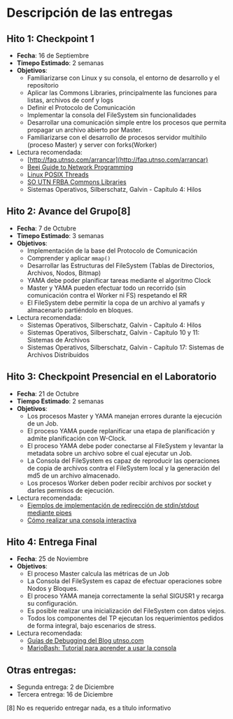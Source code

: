 # Descripción de las entregas

## Hito 1: Checkpoint 1

- **Fecha**: 16 de Septiembre
- **Timepo Estimado**: 2 semanas
- **Objetivos**:
  - Familiarizarse con Linux y su consola, el entorno de desarrollo y el repositorio
  - Aplicar las Commons Libraries, principalmente las funciones para listas, archivos de conf y logs
  - Definir el Protocolo de Comunicación
  - Implementar la consola del FileSystem sin funcionalidades
  - Desarrollar una comunicación simple entre los procesos que permita propagar un archivo abierto por Master.
  - Familiarizarse con el desarrollo de procesos servidor multihilo (proceso Master) y server con forks(Worker)
- Lectura recomendada:
  - [http://faq.utnso.com/arrancar](http://faq.utnso.com/arrancar)
  - [Beej Guide to Network Programming](http://beej.us/guide/bgnet/output/html/multipage/index.html)
  - [Linux POSIX Threads](http://www.yolinux.com/TUTORIALS/LinuxTutorialPosixThreads.html)
  - [SO UTN FRBA Commons Libraries](https://github.com/sisoputnfrba/so-commons-library)
  - Sistemas Operativos, Silberschatz, Galvin - Capítulo 4: Hilos

## Hito 2: Avance del Grupo[8]

- **Fecha**: 7 de Octubre
- **Timepo Estimado**: 3 semanas
- **Objetivos**:
  - Implementación de la base del Protocolo de Comunicación
  - Comprender y aplicar `mmap()`
  - Desarrollar las  Estructuras del FileSystem (Tablas de Directorios, Archivos, Nodos, Bitmap)
  - YAMA debe poder planificar tareas mediante el algoritmo Clock
  - Master y YAMA pueden efectuar todo un recorrido (sin comunicación contra el Worker ni FS) respetando el RR
  - El FileSystem debe permitir la copa de un archivo al yamafs y almacenarlo partiéndolo en bloques.
- Lectura recomendada:
  - Sistemas Operativos, Silberschatz, Galvin - Capítulo 4: Hilos
  - Sistemas Operativos, Silberschatz, Galvin - Capítulo 10 y 11: Sistemas de Archivos
  - Sistemas Operativos, Silberschatz, Galvin - Capítulo 17:  Sistemas de Archivos Distribuidos

## Hito 3: Checkpoint Presencial en el Laboratorio

- **Fecha**: 21 de Octubre
- **Tiempo Estimado**: 2 semanas
- **Objetivos**:
  - Los procesos Master y YAMA manejan errores durante la ejecución de un Job.
  - El proceso YAMA puede replanificar una etapa de planificación y admite planificación con W-Clock.
  - El proceso YAMA debe poder conectarse al FileSystem y levantar la metadata sobre un archivo sobre el cual ejecutar un Job.
  - La Consola del FileSystem es capaz de reproducir las operaciones de copia de archivos contra el FileSystem local y la generación del md5 de un archivo almacenado.
  - Los procesos Worker deben poder recibir archivos por socket y darles permisos de ejecución.
- Lectura recomendada:
  - [Ejemplos de implementación de redirección de stdin/stdout mediante pipes](https://github.com/nicozar95/ejemplo_correr-script_so)
  - [Cómo realizar una consola interactiva](https://goo.gl/XU675H)

## Hito 4: Entrega Final  

- **Fecha**: 25 de Noviembre
- **Objetivos**:
  - El proceso Master calcula las métricas de un Job
  - La Consola del FileSystem es capaz de efectuar operaciones sobre Nodos y Bloques.
  - El proceso YAMA maneja correctamente la señal SIGUSR1 y recarga su configuración.
  - Es posible realizar una inicialización del FileSystem con datos viejos.
  - Todos los componentes del TP ejecutan los requerimientos pedidos  de forma integral, bajo escenarios de stress.
- Lectura recomendada:
  - [Guías de Debugging del Blog utnso.com](https://www.utnso.com/recursos/guias/)
  - [MarioBash: Tutorial para aprender a usar la consola](https://www.utnso.com/recursos/guias/)

## Otras entregas:
- Segunda entrega:        2 de Diciembre
- Tercera entrega:        16 de Diciembre

[8] No es requerido entregar nada, es a título informativo

